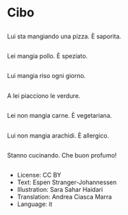 # Cibo

##
Lui sta mangiando una pizza. È saporita.

##
Lei mangia pollo. È speziato.

##
Lui mangia riso ogni giorno.

##
A lei piacciono le verdure.

##
Lei non mangia carne. È vegetariana.

##
Lui non mangia arachidi. È allergico.

##
Stanno cucinando. Che buon profumo!

##
* License: CC BY
* Text: Espen Stranger-Johannessen
* Illustration: Sara Sahar Haidari
* Translation: Andrea Ciasca Marra
* Language: it

